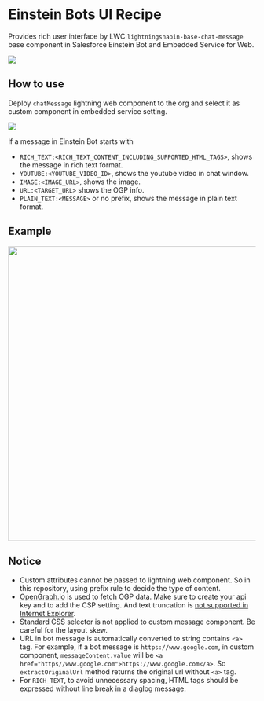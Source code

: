 # Einstein Bots UI Recipe
Provides rich user interface by LWC `lightningsnapin-base-chat-message` base component in Salesforce Einstein Bot and Embedded Service for Web.

![](img/screenshots.jpg)

## How to use
Deploy `chatMessage` lightning web component to the org and select it as custom component in embedded service setting.

<kbd><img src="img/embeddedservice_setting.png"></kbd>

If a message in Einstein Bot starts with
* `RICH_TEXT:<RICH_TEXT_CONTENT_INCLUDING_SUPPORTED_HTML_TAGS>`, shows the message in rich text format.
* `YOUTUBE:<YOUTUBE_VIDEO_ID>`, shows the youtube video in chat window.
* `IMAGE:<IMAGE_URL>`, shows the image.
* `URL:<TARGET_URL>` shows the OGP info.
* `PLAIN_TEXT:<MESSAGE>` or no prefix, shows the message in plain text format.

## Example
<img src="img/message_examples.png" width="600">

## Notice
* Custom attributes cannot be passed to lightning web component. So in this repository, using prefix rule to decide the type of content.
* [OpenGraph.io](https://www.opengraph.io/) is used to fetch OGP data. Make sure to create your api key and to add the CSP setting. And text truncation is [not supported in Internet Explorer](https://developer.mozilla.org/en-US/docs/Web/CSS/-webkit-line-clamp).
* Standard CSS selector is not applied to custom message component. Be careful for the layout skew.
* URL in bot message is automatically converted to string contains `<a>` tag. For example, if a bot message is `https://www.google.com`, in custom component, `messageContent.value` will be `<a href="https//www.google.com">https://www.google.com</a>`. So `extractOriginalUrl` method returns the original url without `<a>` tag.
* For `RICH_TEXT`, to avoid unnecessary spacing, HTML tags should be expressed without line break in a diaglog message.